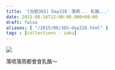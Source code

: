 ```yaml
---
title: '[白狼365] Day228：落雨... 乳酪...'
date: 2015-08-16T12:00:00.000+08:00
draft: false
aliases: [ "/2015/08/365-day228.html" ]
tags : [collections - zaku]
---
```


![](/images/zaku228.jpg)

落唔落雨都會食乳酪～
